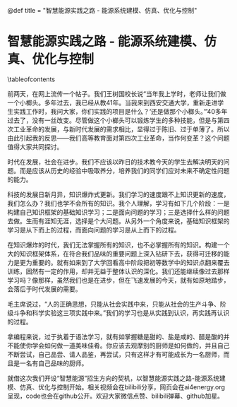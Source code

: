@def title = "智慧能源实践之路 - 能源系统建模、仿真、优化与控制"

# 智慧能源实践之路 - 能源系统建模、仿真、优化与控制

\tableofcontents


前两天，在网上流传一个帖子。我们王树国校长说“当年我上学时，老师让我们做一个小榔头。多年过去，我已经从教41年。当我来到西安交通大学，重新走进学生实践工作时，我问大家，你们实践的项目是什么？‘还是做那个小榔头。’”40多年过去了，没有一丝改变。尽管做这个小榔头可以锻炼学生的多种技能，但是与第四次工业革命的发展，与新时代发展的需求相比，显得过于陈旧、过于单薄了。所以由此引起我的反思——我们高等教育面对第四次工业革命，当作何变革？这个问题值得大家共同探讨。

时代在发展，社会在进步。我们不应该以昨日的技术教今天的学生去解决明天的问题。而是应该从历史的经验中吸取养分，培养我们的同学们应对未来不确定性问题的能力。

科技的发展日新月异，知识爆炸式更新。我们学习的速度跟不上知识更新的速度，我们怎么办？我们也学不会所有的知识。我个人理解，学习有如下几个阶段：一是构建自己知识框架的基础知识学习；二是面向问题的学习；三是选择什么样的问题去做。生而有涯知无涯，选择是个大问题。从另外一个角度来说，基础知识框架的学习是从下而上的过程，而面向问题的学习是从上而下的过程。

在知识爆炸的时代，我们无法掌握所有的知识，也不必掌握所有的知识。构建一个大的知识框架体系，在符合我们品味的重要问题上深入钻研下去，获得可迁移的能力是更为重要的。就有如来到了大学回看高中阶段把初等数学中的知识点翻来覆去训练，固然有一定的作用，却并无益于整体认识的深化。我们还能继续像过去那样学习吗？像那样，虽然我们也是在进步，但在飞速发展的今天，就有如原地踏步，会落后于时代发展的需要。

毛主席说过，“人的正确思想，只能从社会实践中来，只能从社会的生产斗争、阶级斗争和科学实验这三项实践中来。”我们的学习也是从实践到认识，再实践再认识的过程。

拿编程来说，过于执着于语法学习，就有如掌握糖是甜的、盐是咸的、醋是酸的并不能使你学会如何做一道美味佳肴。你应该去观摩别的厨师是如何做的，并且自己不断尝试，自己品尝、请人品鉴，再尝试，只有这样才有可能成长为一名厨师，而且是一名有自己品味的厨师。

就借这次我们开设“智慧能源”招生方向的契机，以智慧能源实践之路-能源系统建模、仿真、优化与控制开始。相关视频会在bilibili分享，网页会在ai4energy.org呈现，code也会在github公开。欢迎大家微信点赞、bilibili弹幕、github加星。